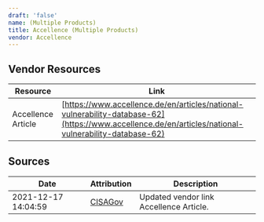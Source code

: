 ```yaml
---
draft: 'false'
name: (Multiple Products)
title: Accellence (Multiple Products)
vendor: Accellence
---
```


## Vendor Resources
| Resource | Link |
| --- | --- |
| Accellence Article | [https://www.accellence.de/en/articles/national-vulnerability-database-62](https://www.accellence.de/en/articles/national-vulnerability-database-62) |



## Sources
| Date | Attribution | Description |
| --- | --- | --- |
| 2021-12-17 14:04:59 | [CISAGov](https://raw.githubusercontent.com/cisagov/log4j-affected-db/develop/README.md) | Updated vendor link Accellence Article.  |
